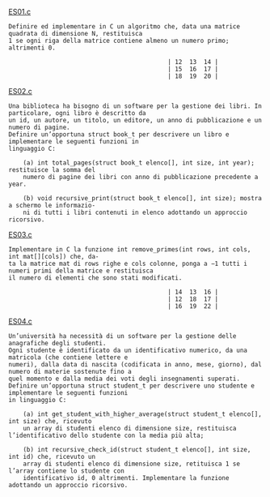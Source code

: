 [ES01.c](https://github.com/fralabi/Computer_Engineering/blob/main/Primo_Anno/CALCOLATORI%20ELETTRONICI%20C.I.%20-%20FONDAMENTI%20DI%20PROGRAMMAZIONE/ESERCITAZIONE/ESAMI/es01.c)
```
Definire ed implementare in C un algoritmo che, data una matrice quadrata di dimensione N, restituisca
1 se ogni riga della matrice contiene almeno un numero primo; altrimenti 0.

                                            | 12  13  14 |
                                            | 15  16  17 |
                                            | 18  19  20 |
```
[ES02.c](https://github.com/fralabi/Computer_Engineering/blob/main/Primo_Anno/CALCOLATORI%20ELETTRONICI%20C.I.%20-%20FONDAMENTI%20DI%20PROGRAMMAZIONE/ESERCITAZIONE/ESAMI/es02.c)
```
Una biblioteca ha bisogno di un software per la gestione dei libri. In particolare, ogni libro è descritto da
un id, un autore, un titolo, un editore, un anno di pubblicazione e un numero di pagine.
Definire un’opportuna struct book_t per descrivere un libro e implementare le seguenti funzioni in
linguaggio C:

    (a) int total_pages(struct book_t elenco[], int size, int year); restituisce la somma del
    numero di pagine dei libri con anno di pubblicazione precedente a year.

    (b) void recursive_print(struct book_t elenco[], int size); mostra a schermo le informazio-
    ni di tutti i libri contenuti in elenco adottando un approccio ricorsivo.
```
[ES03.c](https://github.com/fralabi/Computer_Engineering/blob/main/Primo_Anno/CALCOLATORI%20ELETTRONICI%20C.I.%20-%20FONDAMENTI%20DI%20PROGRAMMAZIONE/ESERCITAZIONE/ESAMI/es03.c)
```
Implementare in C la funzione int remove_primes(int rows, int cols, int mat[][cols]) che, da-
ta la matrice mat di rows righe e cols colonne, ponga a −1 tutti i numeri primi della matrice e restituisca
il numero di elementi che sono stati modificati.

                                            | 14  13  16 |
                                            | 12  18  17 |
                                            | 16  19  22 |
```
[ES04.c](https://github.com/fralabi/Computer_Engineering/blob/main/Primo_Anno/CALCOLATORI%20ELETTRONICI%20C.I.%20-%20FONDAMENTI%20DI%20PROGRAMMAZIONE/ESERCITAZIONE/ESAMI/es04.c)
```
Un’università ha necessità di un software per la gestione delle anagrafiche degli studenti.
Ogni studente è identificato da un identificativo numerico, da una matricola (che contiene lettere e
numeri), dalla data di nascita (codificata in anno, mese, giorno), dal numero di materie sostenute fino a
quel momento e dalla media dei voti degli insegnamenti superati.
Definire un’opportuna struct student_t per descrivere uno studente e implementare le seguenti funzioni
in linguaggio C:

    (a) int get_student_with_higher_average(struct student_t elenco[], int size) che, ricevuto 
    un array di studenti elenco di dimensione size, restituisca l’identificativo dello studente con la media più alta;

    (b) int recursive_check_id(struct student_t elenco[], int size, int id) che, ricevuto un
    array di studenti elenco di dimensione size, retituisca 1 se l’array contiene lo studente con
    identificativo id, 0 altrimenti. Implementare la funzione adottando un approccio ricorsivo.
```
